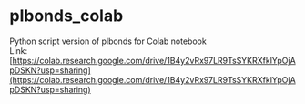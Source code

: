 # plbonds_colab
Python script version of plbonds for Colab notebook   
Link:  
[https://colab.research.google.com/drive/1B4y2vRx97LR9TsSYKRXfklYpOjApDSKN?usp=sharing](https://colab.research.google.com/drive/1B4y2vRx97LR9TsSYKRXfklYpOjApDSKN?usp=sharing)
